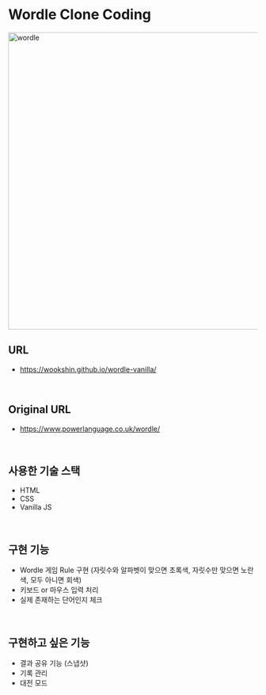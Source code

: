 # Wordle Clone Coding

<img src="https://wookshin.github.io/portfolio/imgs/projects/wordle.png" width="600px" height="600px" title="wordle" />

<br/>

## URL

- https://wookshin.github.io/wordle-vanilla/

<br/>

## Original URL

- https://www.powerlanguage.co.uk/wordle/

<br/>

## 사용한 기술 스택

- HTML
- CSS
- Vanilla JS

<br/>

## 구현 기능

- Wordle 게임 Rule 구현 (자릿수와 알파벳이 맞으면 초록색, 자릿수만 맞으면 노란색, 모두 아니면 회색)
- 키보드 or 마우스 입력 처리
- 실제 존재하는 단어인지 체크

<br/>

## 구현하고 싶은 기능
 
- 결과 공유 기능 (스냅샷)
- 기록 관리
- 대전 모드

<br/>
